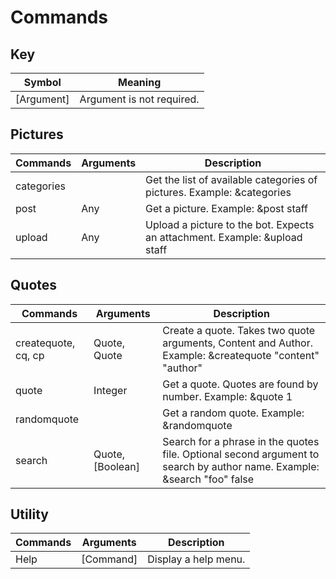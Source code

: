 # Commands

## Key 
| Symbol      | Meaning                        |
| ----------- | ------------------------------ |
| [Argument]  | Argument is not required.      |

## Pictures
| Commands   | Arguments | Description                                                                  |
| ---------- | --------- | ---------------------------------------------------------------------------- |
| categories |           | Get the list of available categories of pictures.  Example: &categories      |
| post       | Any       | Get a picture.  Example: &post staff                                         |
| upload     | Any       | Upload a picture to the bot.  Expects an attachment.  Example: &upload staff |

## Quotes
| Commands            | Arguments        | Description                                                                                                               |
| ------------------- | ---------------- | ------------------------------------------------------------------------------------------------------------------------- |
| createquote, cq, cp | Quote, Quote     | Create a quote.  Takes two quote arguments, Content and Author.  Example: &createquote "content" "author"                 |
| quote               | Integer          | Get a quote.  Quotes are found by number.  Example: &quote 1                                                              |
| randomquote         |                  | Get a random quote.  Example: &randomquote                                                                                |
| search              | Quote, [Boolean] | Search for a phrase in the quotes file.  Optional second argument to search by author name.  Example: &search "foo" false |

## Utility
| Commands | Arguments | Description          |
| -------- | --------- | -------------------- |
| Help     | [Command] | Display a help menu. |


